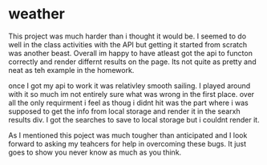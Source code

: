 # weather

This project was much harder than i thought it would be. I seemed to do well in the class activities with the API but getting it started from scratch was another beast. Overall im happy to have atleast got the api to functon correctly and render differnt results on the page. Its not quite as pretty and neat as teh example in the homework. 

once I got my api to work it was relativley smooth sailing. I played around with it so much im not entirely sure what was wrong in the first place. over all the only requirment i feel as thoug i didnt hit was the part where i was supposed to get the info from local storage and render it in the searxh results div. I got the searches to save to local storage but i couldnt render it. 

As I mentioned this poject was much tougher than anticipated and I look forward to asking my teahcers for help in overcoming these bugs. It just goes to show you never know as much  as you think. 
